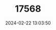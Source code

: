 ---
title: "17568"
category: "Platyrrhinus chocoensis"
draft: false
date: 2024-02-22 13:03:50
languages:
  English: ["Choco Broad-nosed Bat"]
---